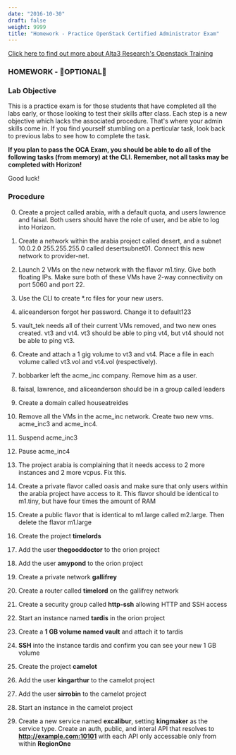 ```yaml
---
date: "2016-10-30"
draft: false
weight: 9999
title: "Homework - Practice OpenStack Certified Administrator Exam"
---
```

[Click here to find out more about Alta3 Research's Openstack Training](https://alta3.com/courses/openstack)

### HOMEWORK - &#x1F680;OPTIONAL&#x1F680;

### Lab Objective

This is a practice exam is for those students that have completed all the labs early, or those looking to test their skills after class. Each step is a new objective which lacks the associated procedure. That's where your admin skills come in. If you find yourself stumbling on a perticular task, look back to previous labs to see how to complete the task.

**If you plan to pass the OCA Exam, you should be able to do all of the following tasks (from memory) at the CLI. Remember, not all tasks may be completed with Horizon!**

Good luck!

### Procedure

0. Create a project called arabia, with a default quota, and users lawrence and faisal. Both users should have the role of user, and be able to log into Horizon.

0. Create a network within the arabia project called desert, and a subnet 10.0.2.0 255.255.255.0 called desertsubnet01. Connect this new network to provider-net.

0. Launch 2 VMs on the new network with the flavor m1.tiny. Give both floating IPs. Make sure both of these VMs have 2-way connectivity on port 5060 and port 22.

0. Use the CLI to create \*.rc files for your new users.

0. aliceanderson forgot her password. Change it to default123

0. vault_tek needs all of their current VMs removed, and two new ones created. vt3 and vt4. vt3 should be able to ping vt4, but vt4 should not be able to ping vt3.

0. Create and attach a 1 gig volume to vt3 and vt4. Place a file in each volume called vt3.vol and vt4.vol (respectively).

0. bobbarker left the acme_inc company. Remove him as a user.

0. faisal, lawrence, and aliceanderson should be in a group called leaders

0. Create a domain called houseatreides

0. Remove all the VMs in the acme_inc network. Create two new vms. acme_inc3 and acme_inc4.

0. Suspend acme_inc3

0. Pause acme_inc4

0. The project arabia is complaining that it needs access to 2 more instances and 2 more vcpus. Fix this.

0. Create a private flavor called oasis and make sure that only users within the arabia project have access to it. This flavor should be identical to m1.tiny, but have four times the amount of RAM

0. Create a public flavor that is identical to m1.large called m2.large. Then delete the flavor m1.large
	
0. Create the project **timelords**

0. Add the user **thegooddoctor** to the orion project

0. Add the user **amypond** to the orion project
		
0. Create a private network **gallifrey**
		
0. Create a router called **timelord** on the gallifrey network
		
0. Create a security group called **http-ssh** allowing HTTP and SSH access

0. Start an instance named **tardis** in the orion project 
		
0. Create a **1 GB volume named vault** and attach it to tardis
		
0. **SSH** into the instance tardis and confirm you can see your new 1 GB volume
	
0. Create the project **camelot**

0. Add the user **kingarthur** to the camelot project

0. Add the user **sirrobin** to the camelot project

0. Start an instance in the camelot project

0. Create a new service named **excalibur**, setting **kingmaker** as the service type. Create an auth, public, and interal API that resolves to **http://example.com:10101** with each API only accessable only from within **RegionOne**  
